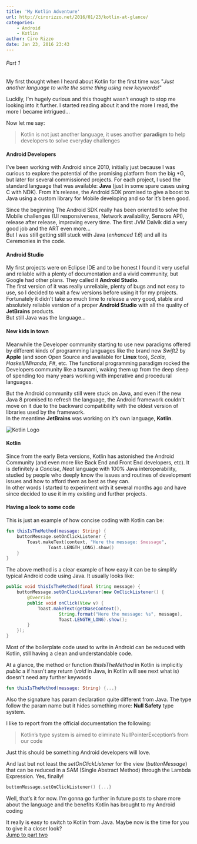 ```yaml
---
title: 'My Kotlin Adventure'
url: http://cirorizzo.net/2016/01/23/kotlin-at-glance/
categories:
    - Android
    - Kotlin
author: Ciro Rizzo
date: Jan 23, 2016 23:43
---
```

###### _Part 1_

My first thought when I heard about Kotlin for the first time was "_Just another language to write the same thing using new keywords!_"

Luckily, I’m hugely curious and this thought wasn’t enough to stop me looking into it further. I started reading about it and the more I read, the more I became intrigued...

Now let me say:

> Kotlin is not just another language, it uses another **paradigm** to help developers to solve everyday challenges

#### Android Developers

I’ve been working with Android since 2010, initially just because I was curious to explore the potential of the promising platform from the big *G, but later for several commissioned projects. For each project, I used the standard language that was available: **Java** (just in some spare cases using C with NDK). From it’s release, the Android SDK promised to give a boost to Java using a custom library for Mobile developing and so far it’s been good.

Since the beginning The Android SDK really has been oriented to solve the Mobile challenges (UI responsiveness, Network availability, Sensors API), release after release, improving every time. The first JVM Dalvik did a very good job and the ART even more...  
But I was still getting still stuck with Java (_enhanced 1.6_) and all its Ceremonies in the code.

#### Android Studio

My first projects were on Eclipse IDE and to be honest I found it very useful and reliable with a plenty of documentation and a vivid community, but Google had other plans. They called it **Android Studio**.  
The first version of it was really unreliable, plenty of bugs and not easy to use, so I decided to wait a few versions before using it for my projects.  
Fortunately it didn't take so much time to release a very good, stable and absolutely reliable version of a proper **Android Studio** with all the quality of **JetBrains** products.  
But still Java was the language...

#### New kids in town

Meanwhile the Developer community starting to use new paradigms offered by different kinds of programming languages like the brand new _Swift2_ by **Apple** (and soon Open Source and available for **Linux** too), _Scala_, _Haskell/Miranda_, _F#_, etc. The functional programming paradigm rocked the Developers community like a tsunami, waking them up from the deep sleep of spending too many years working with imperative and procedural languages.

But the Android community still were stuck on Java, and even if the new Java 8 promised to refresh the language, the Android framework couldn't move on it due to the backward compatibility with the oldest version of libraries used by the framework.  
In the meantime **JetBrains** was working on it’s own language, **Kotlin**.

![Kotlin Logo](http://cirorizzo.net/content/images/2016/02/xKotlin-logo.png.pagespeed.ic.3prhfChkMF.png)


#### Kotlin

Since from the early Beta versions, Kotlin has astonished the Android Community (and even more like Back End and Front End developers, etc). It is definitely a _Concise_, _Neat_ language with 100% Java interoperability, studied by people who deeply know the issues and routines of development issues and how to afford them as best as they can.  
In other words I started to experiment with it several months ago and have since decided to use it in my existing and further projects.

#### Having a look to some code

This is just an example of how concise coding with Kotlin can be:

```kotlin
fun thisIsTheMethod(message: String) {
    buttonMessage.setOnClickListener {
        Toast.makeText(context, "Here the message: $message", 
                Toast.LENGTH_LONG).show()
    }
}
```


The above method is a clear example of how easy it can be to simplify typical Android code using Java. It usually looks like:

```java
public void thisIsTheMethod(final String message) {
    buttonMessage.setOnClickListener(new OnClickListener() {
        @Override
        public void onClick(View v) {
            Toast.makeText(getBaseContext(),
                    String.format("Here the message: %s", message),
                    Toast.LENGTH_LONG).show();
        }
    });
}
```


Most of the boilerplate code used to write in Android can be reduced with Kotlin, still having a clean and understandable code.

At a glance, the method or function _thisIsTheMethod_ in Kotlin is implicitly _public_ a if hasn't any return (_void_ in Java, in Kotlin will see next what is) doesn't need any further keywords

```kotlin
fun thisIsTheMethod(message: String) {...}
```

Also the signature has param declaration quite different from Java. The type follow the param name but it hides something more: **Null Safety** type system.

I like to report from the official documentation the following:

> Kotlin’s type system is aimed to eliminate NullPointerException’s from our code

Just this should be something Android developers will love.

And last but not least the _setOnClickListener_ for the view (_buttonMessage_) that can be reduced in a SAM (Single Abstract Method) through the Lambda Expression. Yes, finally!

```kotlin
buttonMessage.setOnClickListener() {...}
```

Well, that’s it for now. I'm gonna go further in future posts to share more about the language and the benefits Kotlin has brought to my Android coding

It really is easy to switch to Kotlin from Java. Maybe now is the time for you to give it a closer look?  
[Jump to part two](http://www.cirorizzo.net/2016/02/03/kotlin-code/)
